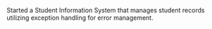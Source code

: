 Started a Student Information System that manages student records utilizing exception handling for error management.

